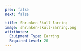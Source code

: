 ```yaml
---
prev: false
next: false

title: Shrunken Skull Earring
image: shrunken-skull-earring.png
attributes:
  Equipment Type: Earring
  Required Level: 20
---
```


<MyItemComponent :item=$frontmatter />

